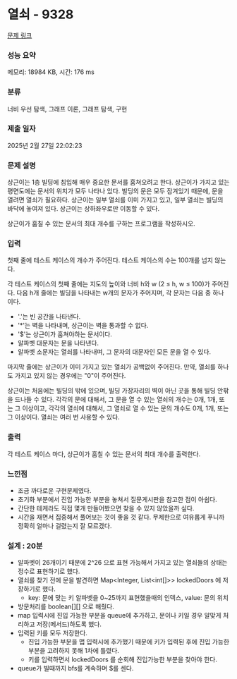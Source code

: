 # 열쇠 - 9328 

[문제 링크](https://www.acmicpc.net/problem/9328) 

### 성능 요약

메모리: 18984 KB, 시간: 176 ms

### 분류

너비 우선 탐색, 그래프 이론, 그래프 탐색, 구현

### 제출 일자

2025년 2월 27일 22:02:23

### 문제 설명

<p>상근이는 1층 빌딩에 침입해 매우 중요한 문서를 훔쳐오려고 한다. 상근이가 가지고 있는 평면도에는 문서의 위치가 모두 나타나 있다. 빌딩의 문은 모두 잠겨있기 때문에, 문을 열려면 열쇠가 필요하다. 상근이는 일부 열쇠를 이미 가지고 있고, 일부 열쇠는 빌딩의 바닥에 놓여져 있다. 상근이는 상하좌우로만 이동할 수 있다.</p>

<p>상근이가 훔칠 수 있는 문서의 최대 개수를 구하는 프로그램을 작성하시오.</p>

### 입력 

 <p>첫째 줄에 테스트 케이스의 개수가 주어진다. 테스트 케이스의 수는 100개를 넘지 않는다.</p>

<p>각 테스트 케이스의 첫째 줄에는 지도의 높이와 너비 h와 w (2 ≤ h, w ≤ 100)가 주어진다. 다음 h개 줄에는 빌딩을 나타내는 w개의 문자가 주어지며, 각 문자는 다음 중 하나이다.</p>

<ul>
	<li>'.'는 빈 공간을 나타낸다.</li>
	<li>'*'는 벽을 나타내며, 상근이는 벽을 통과할 수 없다.</li>
	<li>'<span>$</span>'는 상근이가 훔쳐야하는 문서이다.</li>
	<li>알파벳 대문자는 문을 나타낸다.</li>
	<li>알파벳 소문자는 열쇠를 나타내며, 그 문자의 대문자인 모든 문을 열 수 있다.</li>
</ul>

<p>마지막 줄에는 상근이가 이미 가지고 있는 열쇠가 공백없이 주어진다. 만약, 열쇠를 하나도 가지고 있지 않는 경우에는 "0"이 주어진다.</p>

<p>상근이는 처음에는 빌딩의 밖에 있으며, 빌딩 가장자리의 벽이 아닌 곳을 통해 빌딩 안팎을 드나들 수 있다. 각각의 문에 대해서, 그 문을 열 수 있는 열쇠의 개수는 0개, 1개, 또는 그 이상이고, 각각의 열쇠에 대해서, 그 열쇠로 열 수 있는 문의 개수도 0개, 1개, 또는 그 이상이다. 열쇠는 여러 번 사용할 수 있다.</p>

### 출력 

 <p>각 테스트 케이스 마다, 상근이가 훔칠 수 있는 문서의 최대 개수를 출력한다.</p>

### 느낀점

- 조금 까다로운 구현문제였다.
- 초기화 부분에서 진입 가능한 부분을 놓쳐서 질문게시판을 참고한 점이 아쉽다.
- 간단한 테케라도 직접 몇개 만들어봤으면 찾을 수 있지 않았을까 싶다.
- 시간을 재면서 집중해서 풀어보는 것이 좋을 것 같다. 무제한으로 여유롭게 푸니까 정확히 얼마나 걸렸는지 잘 모르겠다.

### 설계 : 20분

- 알파벳이 26개이기 때문에 2^26 으로 표현 가능해서 가지고 있는 열쇠들의 상태는 정수로 표현하기로 했다.
- 열쇠를 찾기 전에 문을 발견하면 Map<Integer, List<int[]>> lockedDoors 에 저장하기로 했다.
    - key: 문에 맞는 키 알파벳을 0~25까지 표현했을때의 인덱스, value: 문의 위치
- 방문처리를 boolean[][] 으로 해줬다.
- map 입력시에 진입 가능한 부분을 queue에 추가하고, 문이나 키일 경우 알맞게 처리하고 저장(메서드)하도록 했다.
- 입력된 키를 모두 저장한다.
    - 진입 가능한 부분을 맵 입력시에 추가했기 때문에 키가 입력된 후에 진입 가능한 부분을 고려하지 못해 1차에 틀렸다.
    - 키를 입력하면서 lockedDoors 를 순회해 진입가능한 부분을 찾아야 한다.
- queue가 빌때까지 bfs를 계속하며 $를 센다.